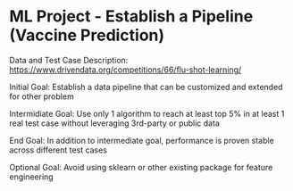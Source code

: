 # ML Project - Establish a Pipeline (Vaccine Prediction)
Data and Test Case Description: https://www.drivendata.org/competitions/66/flu-shot-learning/

Initial Goal: Establish a data pipeline that can be customized and extended for other problem

Intermidiate Goal: Use only 1 algorithm to reach at least top 5% in at least 1 real test case without leveraging 3rd-party or public data

End Goal: In addition to intermediate goal, performance is proven stable across different test cases

Optional Goal: Avoid using sklearn or other existing package for feature engineering
